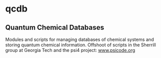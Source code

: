 qcdb
====

Quantum Chemical Databases
--------------------------

Modules and scripts for managing databases of chemical systems
and storing quantum chemical information. Offshoot of scripts
in the Sherrill group at Georgia Tech and the psi4 project: www.psicode.org

